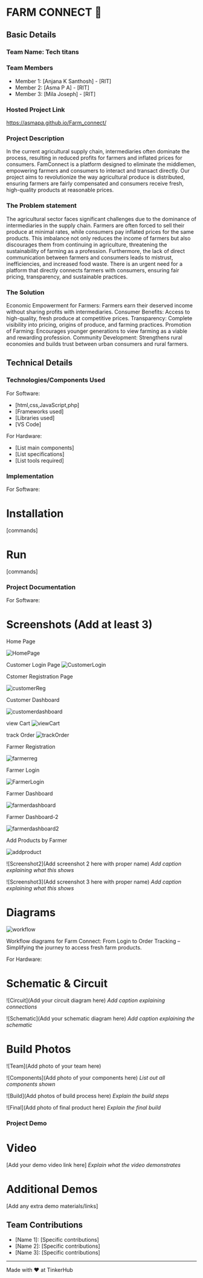 # FARM CONNECT 🎯


## Basic Details
### Team Name: Tech titans


### Team Members
- Member 1: [Anjana K Santhosh] - [RIT]
- Member 2: [Asma P A] - [RIT]
- Member 3: [Mila Joseph] - [RIT]

### Hosted Project Link
https://asmapa.github.io/Farm_connect/

### Project Description
In the current agricultural supply chain, intermediaries often dominate the process, resulting in reduced profits for farmers and inflated prices for consumers. FamConnect is a platform designed to eliminate the middlemen, empowering farmers and consumers to interact and transact directly. Our project aims to revolutionize the way agricultural produce is distributed, ensuring farmers are fairly compensated and consumers receive fresh, high-quality products at reasonable prices.

### The Problem statement
The agricultural sector faces significant challenges due to the dominance of intermediaries in the supply chain. Farmers are often forced to sell their produce at minimal rates, while consumers pay inflated prices for the same products. This imbalance not only reduces the income of farmers but also discourages them from continuing in agriculture, threatening the sustainability of farming as a profession. Furthermore, the lack of direct communication between farmers and consumers leads to mistrust, inefficiencies, and increased food waste. There is an urgent need for a platform that directly connects farmers with consumers, ensuring fair pricing, transparency, and sustainable practices.

### The Solution
Economic Empowerment for Farmers: Farmers earn their deserved income without sharing profits with intermediaries.
Consumer Benefits: Access to high-quality, fresh produce at competitive prices.
Transparency: Complete visibility into pricing, origins of produce, and farming practices.
Promotion of Farming: Encourages younger generations to view farming as a viable and rewarding profession.
Community Development: Strengthens rural economies and builds trust between urban consumers and rural farmers.


## Technical Details
### Technologies/Components Used
For Software:
- [html,css,JavaScript,php]
- [Frameworks used]
- [Libraries used]
- [VS Code]

For Hardware:
- [List main components]
- [List specifications]
- [List tools required]

### Implementation
For Software:
# Installation
[commands]

# Run
[commands]

### Project Documentation
For Software:

# Screenshots (Add at least 3)
Home Page

![HomePage](https://github.com/user-attachments/assets/0dd855b5-d80d-4233-86f9-29c6ba548601)

Customer Login Page
![CustomerLogin](https://github.com/user-attachments/assets/69c4ed7c-32ba-41a4-a802-6d1034ae691e)

Cstomer Registration Page

![customerReg](https://github.com/user-attachments/assets/8034f27d-8d4f-4a9f-a2fa-a3e3e5cde386)

Customer Dashboard

![customerdashboard](https://github.com/user-attachments/assets/cfbba7f8-4337-4659-9ef7-9c7e9040eaa7)

view Cart
![viewCart](https://github.com/user-attachments/assets/f2c2a0f5-9ef9-41b0-8e53-50f348bd9171)

track Order
![trackOrder](https://github.com/user-attachments/assets/6d4f3eeb-0f93-4cba-aafd-0792b957503a)

Farmer Registration

![farmerreg](https://github.com/user-attachments/assets/fdb6517b-df7e-42ea-82f8-d5f1bd518ce0)

Farmer Login

![FarmerLogin](https://github.com/user-attachments/assets/9361131d-f82e-4160-a7ad-8da68f532f13)

Farmer Dashboard

![farmerdashboard](https://github.com/user-attachments/assets/82aa32de-e742-48e7-af26-1f24c250813e)

Farmer Dashboard-2

![farmerdashboard2](https://github.com/user-attachments/assets/514dc79d-8328-4592-8a6a-483335f87b53)

Add Products by Farmer

![addproduct](https://github.com/user-attachments/assets/0b699095-5901-467b-a512-0febc955b079)







![Screenshot2](Add screenshot 2 here with proper name)
*Add caption explaining what this shows*

![Screenshot3](Add screenshot 3 here with proper name)
*Add caption explaining what this shows*

# Diagrams
![workflow](https://github.com/user-attachments/assets/8283c7db-a26d-4058-a27b-17e1f31b5dc5)

Workflow diagrams for Farm Connect: From Login to Order Tracking – Simplifying the journey to access fresh farm products.

For Hardware:

# Schematic & Circuit
![Circuit](Add your circuit diagram here)
*Add caption explaining connections*

![Schematic](Add your schematic diagram here)
*Add caption explaining the schematic*

# Build Photos
![Team](Add photo of your team here)


![Components](Add photo of your components here)
*List out all components shown*

![Build](Add photos of build process here)
*Explain the build steps*

![Final](Add photo of final product here)
*Explain the final build*

### Project Demo
# Video
[Add your demo video link here]
*Explain what the video demonstrates*

# Additional Demos
[Add any extra demo materials/links]

## Team Contributions
- [Name 1]: [Specific contributions]
- [Name 2]: [Specific contributions]
- [Name 3]: [Specific contributions]

---
Made with ❤️ at TinkerHub
